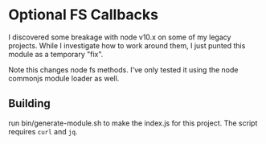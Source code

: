 Optional FS Callbacks
=====================

I discovered some breakage with node v10.x on some of my legacy projects.
While I investigate how to work around them, I just punted this module as a temporary "fix".

Note this changes node fs methods. I've only tested it using the node commonjs module loader as well.

Building
--------

run bin/generate-module.sh to make the index.js for this project.
The script requires `curl` and `jq`.
